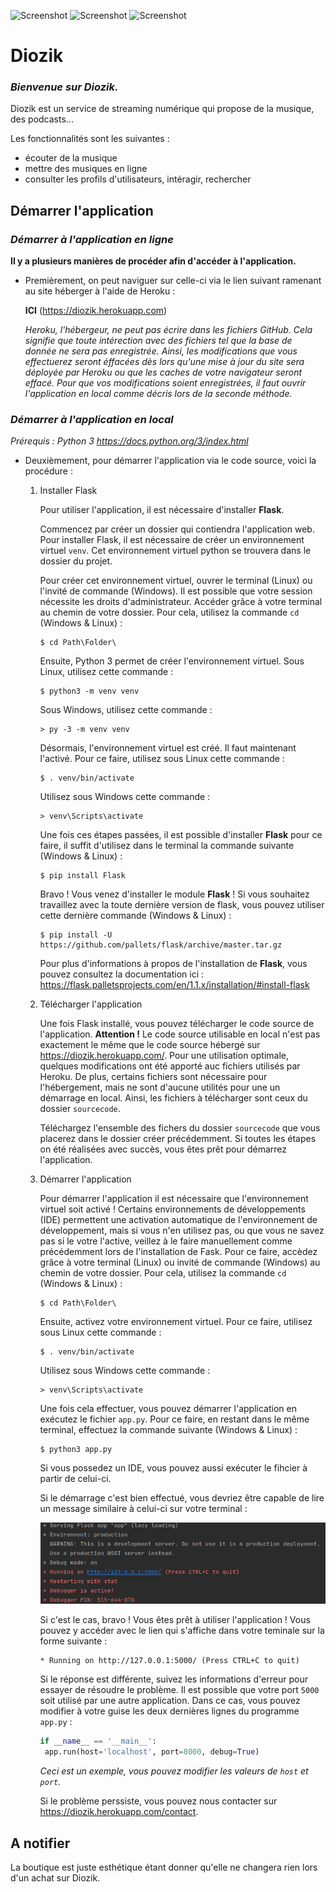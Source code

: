 ![Screenshot](image-readme/yellow_icon.ico) ![Screenshot](image-readme/white_icon.ico) ![Screenshot](image-readme/blue_icon.ico)
# Diozik

### _Bienvenue sur Diozik._
Diozik est un service de streaming numérique qui propose de la musique, des podcasts...

Les fonctionnalités sont les suivantes :
- écouter de la musique
- mettre des musiques en ligne
- consulter les profils d'utilisateurs, intéragir, rechercher

## Démarrer l'application

### _Démarrer à l'application en ligne_

**Il y a plusieurs manières de procéder afin d'accéder à l'application.**

- Premièrement, on peut naviguer sur celle-ci via le lien suivant ramenant au site héberger à l'aide de Heroku :

    **ICI** (https://diozik.herokuapp.com)
    
    _Heroku, l'hébergeur, ne peut pas écrire dans les fichiers GitHub. Cela signifie que toute intérection avec des fichiers tel que la base de donnée ne sera pas enregistrée. Ainsi, les modifications que vous effectuerez seront éffacées dès lors qu'une mise à jour du site sera déployée par Heroku ou que les caches de votre navigateur seront effacé. Pour que vos modifications soient enregistrées, il faut ouvrir l'application en local comme décris lors de la seconde méthode._

### _Démarrer à l'application en local_

_Prérequis : Python 3 https://docs.python.org/3/index.html_

- Deuxièmement, pour démarrer l'application via le code source, voici la procédure :

   1. Installer Flask
      
      Pour utiliser l'application, il est nécessaire d'installer **Flask**.
      
      Commencez par créer un dossier qui contiendra l'application web.
      Pour installer Flask, il est nécessaire de créer un environnement virtuel `venv`. Cet environnement virtuel python se trouvera dans le dossier du projet.
      
      Pour créer cet environnement virtuel, ouvrer le terminal (Linux) ou l'invité de commande (Windows). Il est possible que votre session nécessite les droits d'administrateur. Accéder grâce à votre terminal au chemin de votre dossier. Pour cela, utilisez la commande `cd` (Windows & Linux) :
      
      ```
      $ cd Path\Folder\
      ```
      
      Ensuite, Python 3 permet de créer l'environnement virtuel. Sous Linux, utilisez cette commande :
      ```
      $ python3 -m venv venv
      ```
      Sous Windows, utilisez cette commande :
      ```
      > py -3 -m venv venv
      ```
      
      Désormais, l'environnement virtuel est créé. Il faut maintenant l'activé. Pour ce faire, utilisez sous Linux cette commande :
      ```
      $ . venv/bin/activate
      ```
      Utilisez sous Windows cette commande :
      ```
      > venv\Scripts\activate
      ```
      Une fois ces étapes passées, il est possible d'installer **Flask** pour ce faire, il suffit d'utilisez dans le terminal la commande suivante (Windows & Linux) :
      ```
      $ pip install Flask
      ```
      Bravo ! Vous venez d'installer le module **Flask** ! Si vous souhaitez travaillez avec la toute dernière version de flask, vous pouvez utiliser cette dernière commande (Windows & Linux) :
      ```
      $ pip install -U https://github.com/pallets/flask/archive/master.tar.gz
      ```
      Pour plus d'informations à propos de l'installation de **Flask**, vous pouvez consultez la documentation ici : https://flask.palletsprojects.com/en/1.1.x/installation/#install-flask

   2. Télécharger l'application
      
      Une fois Flask installé, vous pouvez télécharger le code source de l'application. **Attention !** Le code source utilisable en local n'est pas exactement le même que le code source hébergé sur https://diozik.herokuapp.com/. Pour une utilisation optimale, quelques modifications ont été apporté auc fichiers utilisés par Heroku. De plus, certains fichiers sont nécessaire pour l'hébergement, mais ne sont d'aucune utilités pour une un démarrage en local. Ainsi, les fichiers à télécharger sont ceux du dossier `sourcecode`.
      
      Téléchargez l'ensemble des fichers du dossier `sourcecode` que vous placerez dans le dossier créer précédemment. Si toutes les étapes on été réalisées avec succès, vous êtes prêt pour démarrez l'application.
      
   3. Démarrer l'application
      
      Pour démarrer l'application il est nécessaire que l'environnement virtuel soit activé ! Certains environnements de développements (IDE) permettent une activation automatique de l'environnement de développement, mais si vous n'en utilisez pas, ou que vous ne savez pas si le votre l'active, veillez à le faire manuellement comme précédemment lors de l'installation de Fask. Pour ce faire, accèdez grâce à votre terminal (Linux) ou invité de commande (Windows) au chemin de votre dossier. Pour cela, utilisez la commande `cd` (Windows & Linux) :
      
      ```
      $ cd Path\Folder\
      ```
      Ensuite, activez votre environnement virtuel. Pour ce faire, utilisez sous Linux cette commande :
      ```
      $ . venv/bin/activate
      ```
      Utilisez sous Windows cette commande :
      ```
      > venv\Scripts\activate
      ```
      Une fois cela effectuer, vous pouvez démarrer l'application en exécutez le fichier `app.py`.  Pour ce faire, en restant dans le même terminal, effectuez la commande suivante (Windows & Linux) :
      ```
      $ python3 app.py
      ```
      Si vous possedez un IDE, vous pouvez aussi exécuter le fihcier à partir de celui-ci.
      
      Si le démarrage c'est bien effectué, vous devriez être capable de lire un message similaire à celui-ci sur votre terminal :    
      

      ![Screenshot](image-readme/launcher.jpg)

      Si c'est le cas, bravo ! Vous êtes prêt à utiliser l'application ! Vous pouvez y accéder avec le lien qui s'affiche dans votre teminale sur la forme suivante :
      ```
      * Running on http://127.0.0.1:5000/ (Press CTRL+C to quit)
      ```
      Si le réponse est différente, suivez les informations d'erreur pour essayer de résoudre le problème. Il est possible que votre port `5000` soit utilisé par une autre application. Dans ce cas, vous pouvez modifier à votre guise les deux dernières lignes du programme `app.py` :
      ```py
      if __name__ == '__main__':
       app.run(host='localhost', port=8000, debug=True)
      ```
      _Ceci est un exemple, vous pouvez modifier les valeurs de `host` et `port`._

      Si le problème perssiste, vous pouvez nous contacter sur https://diozik.herokuapp.com/contact.

## A notifier

La boutique est juste esthétique étant donner qu'elle ne changera rien lors d'un achat sur Diozik.
